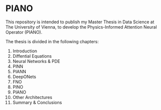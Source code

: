 # PIANO

This repository is intended to publish my Master Thesis in Data Science at The University of Vienna, to develop the Physics-Informed Attention Neural Operator (PIANO).

The thesis is divided in the following chapters:

1. Introduction
2. Diffential Equations
3. Neural Networks & PDE
4. PINN
5. PIANN
6. DeepONets
7. FNO
8. PINO
9. PIANO
10. Other Architectures
11. Summary & Conclusions
